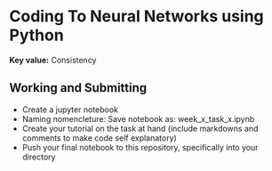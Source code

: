 # Coding To Neural Networks using Python
**Key value:** Consistency 

## Working and Submitting
- Create a jupyter notebook
- Naming nomencleture: Save notebook as: week_x_task_x.ipynb
- Create your tutorial on the task at hand (include markdowns and comments to make code self explanatory)
- Push your final notebook to this repository, specifically into your directory
